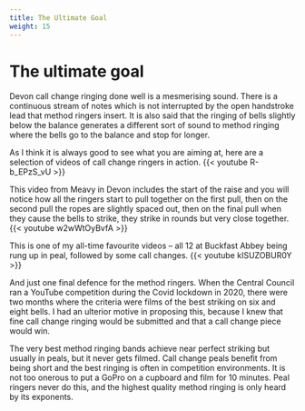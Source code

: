 ```yaml
---
title: The Ultimate Goal
weight: 15
---
```


# The ultimate goal

Devon call change ringing done well is a mesmerising sound. There is a continuous stream of notes which is not interrupted by the open handstroke lead that method ringers insert. It is also said that the ringing of bells slightly below the balance generates a different sort of sound to method ringing where the bells go to the balance and stop for longer.

As I think it is always good to see what you are aiming at, here are a selection of videos of call change ringers in action.
{{< youtube R-b_EPzS_vU >}}

This video from Meavy in Devon includes the start of the raise and you will notice how all the ringers start to pull together on the first pull, then on the second pull the ropes are slightly spaced out, then on the final pull when they cause the bells to strike, they strike in rounds but very close together.
{{< youtube w2wWtOyBvfA >}}
 
This is one of my all-time favourite videos – all 12 at Buckfast Abbey being rung up in peal, followed by some call changes.
{{< youtube kISUZOBUR0Y >}}


And just one final defence for the method ringers. When the Central Council ran a YouTube competition during the Covid lockdown in 2020, there were two months where the criteria were films of the best striking on six and eight bells. I had an ulterior motive in proposing this, because I knew that fine call change ringing would be submitted and that a call change piece would win.

The very best method ringing bands achieve near perfect striking but usually in peals, but  it never gets filmed. Call change peals benefit from being short and the best ringing is often in competition environments. It is not too onerous to put a GoPro on a cupboard and film for 10 minutes. Peal ringers never do this, and the highest quality method ringing is only heard by its exponents.
